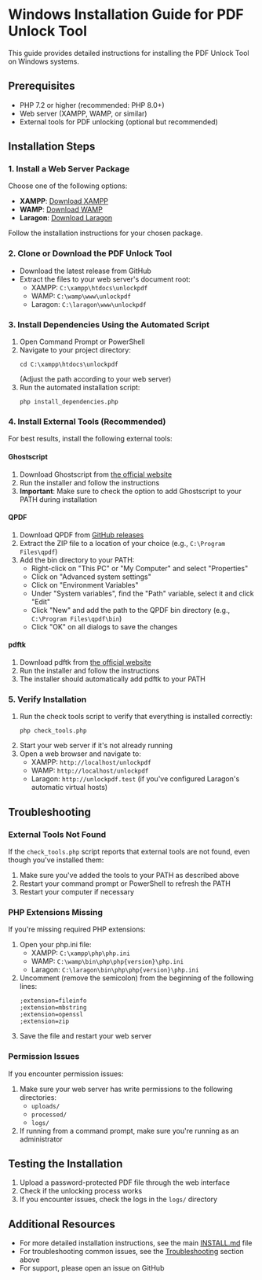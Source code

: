 # Windows Installation Guide for PDF Unlock Tool

This guide provides detailed instructions for installing the PDF Unlock Tool on Windows systems.

## Prerequisites

- PHP 7.2 or higher (recommended: PHP 8.0+)
- Web server (XAMPP, WAMP, or similar)
- External tools for PDF unlocking (optional but recommended)

## Installation Steps

### 1. Install a Web Server Package

Choose one of the following options:

- **XAMPP**: [Download XAMPP](https://www.apachefriends.org/index.html)
- **WAMP**: [Download WAMP](https://www.wampserver.com/en/)
- **Laragon**: [Download Laragon](https://laragon.org/download/)

Follow the installation instructions for your chosen package.

### 2. Clone or Download the PDF Unlock Tool

- Download the latest release from GitHub
- Extract the files to your web server's document root:
  - XAMPP: `C:\xampp\htdocs\unlockpdf`
  - WAMP: `C:\wamp\www\unlockpdf`
  - Laragon: `C:\laragon\www\unlockpdf`

### 3. Install Dependencies Using the Automated Script

1. Open Command Prompt or PowerShell
2. Navigate to your project directory:
   ```
   cd C:\xampp\htdocs\unlockpdf
   ```
   (Adjust the path according to your web server)
3. Run the automated installation script:
   ```
   php install_dependencies.php
   ```

### 4. Install External Tools (Recommended)

For best results, install the following external tools:

#### Ghostscript

1. Download Ghostscript from [the official website](https://www.ghostscript.com/releases/gsdnld.html)
2. Run the installer and follow the instructions
3. **Important**: Make sure to check the option to add Ghostscript to your PATH during installation

#### QPDF

1. Download QPDF from [GitHub releases](https://github.com/qpdf/qpdf/releases)
2. Extract the ZIP file to a location of your choice (e.g., `C:\Program Files\qpdf`)
3. Add the bin directory to your PATH:
   - Right-click on "This PC" or "My Computer" and select "Properties"
   - Click on "Advanced system settings"
   - Click on "Environment Variables"
   - Under "System variables", find the "Path" variable, select it and click "Edit"
   - Click "New" and add the path to the QPDF bin directory (e.g., `C:\Program Files\qpdf\bin`)
   - Click "OK" on all dialogs to save the changes

#### pdftk

1. Download pdftk from [the official website](https://www.pdflabs.com/tools/pdftk-the-pdf-toolkit/)
2. Run the installer and follow the instructions
3. The installer should automatically add pdftk to your PATH

### 5. Verify Installation

1. Run the check tools script to verify that everything is installed correctly:
   ```
   php check_tools.php
   ```
2. Start your web server if it's not already running
3. Open a web browser and navigate to:
   - XAMPP: `http://localhost/unlockpdf`
   - WAMP: `http://localhost/unlockpdf`
   - Laragon: `http://unlockpdf.test` (if you've configured Laragon's automatic virtual hosts)

## Troubleshooting

### External Tools Not Found

If the `check_tools.php` script reports that external tools are not found, even though you've installed them:

1. Make sure you've added the tools to your PATH as described above
2. Restart your command prompt or PowerShell to refresh the PATH
3. Restart your computer if necessary

### PHP Extensions Missing

If you're missing required PHP extensions:

1. Open your php.ini file:
   - XAMPP: `C:\xampp\php\php.ini`
   - WAMP: `C:\wamp\bin\php\php{version}\php.ini`
   - Laragon: `C:\laragon\bin\php\php{version}\php.ini`
2. Uncomment (remove the semicolon) from the beginning of the following lines:
   ```
   ;extension=fileinfo
   ;extension=mbstring
   ;extension=openssl
   ;extension=zip
   ```
3. Save the file and restart your web server

### Permission Issues

If you encounter permission issues:

1. Make sure your web server has write permissions to the following directories:
   - `uploads/`
   - `processed/`
   - `logs/`
2. If running from a command prompt, make sure you're running as an administrator

## Testing the Installation

1. Upload a password-protected PDF file through the web interface
2. Check if the unlocking process works
3. If you encounter issues, check the logs in the `logs/` directory

## Additional Resources

- For more detailed installation instructions, see the main [INSTALL.md](INSTALL.md) file
- For troubleshooting common issues, see the [Troubleshooting](#troubleshooting) section above
- For support, please open an issue on GitHub 